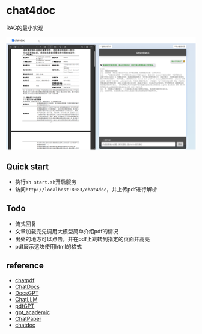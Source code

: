 # chat4doc
RAG的最小实现

![chat4doc](https://github.com/Tongjilibo/chat4doc/blob/master/doc/example.png)

## Quick start
- 执行`sh start.sh`开启服务
- 访问`http://localhost:8083/chat4doc`，并上传pdf进行解析

## Todo
- 流式回复
- 文章加载完先调用大模型简单介绍pdf的情况
- 出处的地方可以点击，并在pdf上跳转到指定的页面并高亮
- pdf展示这块使用html的格式

## reference
- [chatpdf](https://github.com/shibing624/ChatPDF)
- [ChatDocs](https://github.com/marella/chatdocs)
- [DocsGPT](https://github.com/arc53/DocsGPT)
- [ChatLLM](https://github.com/yuanjie-ai/ChatLLM)
- [pdfGPT](https://github.com/bhaskatripathi/pdfGPT)
- [gpt_academic](https://github.com/binary-husky/gpt_academic)
- [ChatPaper](https://github.com/kaixindelele/ChatPaper)
- [chatdoc](https://github.com/daodao97/chatdoc)